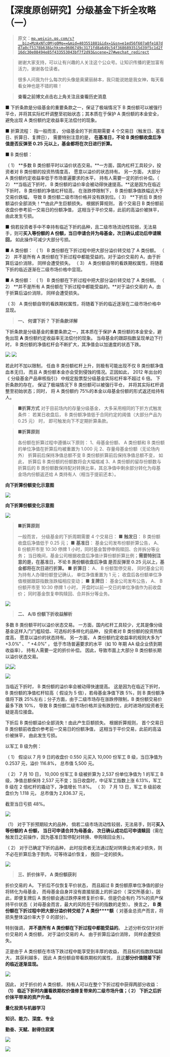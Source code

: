 # 【深度原创研究】分级基金下折全攻略（一）

> 原文：[`mp.weixin.qq.com/s?__biz=MzAxNTc0Mjg0Mg==&mid=403551881&idx=1&sn=e1ed56f607a0fe187dd7a0cf5178b638&chksm=0606749c3171fd8a649c54f3686893515d39f5c1d2f16dc30e08494e85f433553043bf7f2d93&scene=27#wechat_redirect`](http://mp.weixin.qq.com/s?__biz=MzAxNTc0Mjg0Mg==&mid=403551881&idx=1&sn=e1ed56f607a0fe187dd7a0cf5178b638&chksm=0606749c3171fd8a649c54f3686893515d39f5c1d2f16dc30e08494e85f433553043bf7f2d93&scene=27#wechat_redirect)

> 谢谢大家支持，可以让有兴趣的人关注这个公众号。让知识传播的更加富有活力，谢谢各位读者。
> 
> 很多人问我为什么每次的头像是奥黛丽赫本，我只能说她是我女神，每天看看女神也是不错的嘛！

> **查看之前博文点击右上角关注且查看历史消息**

■ 下折条款是分级基金的重要条款之一，保证了极端情况下 B 类份额可以被强行平仓，并将其实际杠杆调整至初始状态；其本质在于保护 A 类份额的本金安全，避免出现 A 类份额约定收益率无法偿付的现象。

■ 折算流程： 指一般而言， 分级基金的下折周期需要 4 个交易日（触发日、基准日、折算日、复牌日）， 需要特别注意的是， **在基准日，不论 B 类份额收盘后净值是否反弹至 0.25 元以上，基金都将在次日进行折算。** 

■ B 类份额：

（ 1） **多数 B 类份额平时以溢价状态交易。**一方面，国内杠杆工具较少，投资者对 B 类份额的投资热情度高， 愿意以溢价的状态持有。 另一方面， 大部分 A 类份额约定收益率低于市场普遍要求的水平， 持有人需要一定的折价补偿。（ 2） **当临近下折时， B 类份额的溢价率会被动得快速提高。**这是因为在临近下折时， B 类份额的净值杠杆较高， 在涨跌停限制下， B 类份额净值跌幅远大于交易价跌幅， 导致 B 类份额二级市场价格并没有跌到位。（ 3） **下折后 B 类份额溢价全部消失！**由此产生巨额损失。 根据折算规则， 首个交易日 B 类份额前收盘价参考前一交易日的份额净值， 这相当于平价交易，此前的高溢价被抹平， 由此发生亏损。

■ 倘若投资者手中不幸持有临近下折的品种，且二级市场流动性较弱，无法易手，则可**买入等份额的 A 份额，当日申请合并为母基金，次日确认成功后申请赎回，** 如此操作可减少大部分亏损。

 ■ A 类份额：
（ 1） B 类份额在下折过程中把大部分溢价转交给了 A 类份额。
（ 2） 并不是所有 A 类份额在下折过程中都能受益的。对于溢价交易的 A，由于折算后溢价消除， 同样会遭受损失。
（ 3） A 类份额自带的看跌期权属性，将随着下折的临近逐渐在二级市场价格中显现。 

■ A 类份额：
（ 1） B 类份额在下折过程中把大部分溢价转交给了 A 类份额。
（ 2） **并不是所有 A 类份额在下折过程中都能受益的。**对于溢价交易的 A，由于折算后溢价消除， 同样会遭受损失。 

（ 3） A 类份额自带的看跌期权属性，将随着下折的临近逐渐在二级市场价格中显现。

> **一、 何谓下折？ 下折条款详解**

下折条款是分级基金的重要条款之一，其本质在于保护 **A** 类份额的本金安全，避免出现 **A** 类份额约定收益率无法偿付的现象。 当母基金的跟踪指数呈现单边下行时， B 类份额的净值杠杆会不断扩大，其净值会以加速度的状态下跌。  

![](img/85757529d013c70c8aa29189432855d9.png)
![](img/907882fecc307667175709574bb2b307.png) 

若此时不加以限制， 任由 B 类份额杠杆上升，则极有可能出现不仅 B 类份额净值血本无归， 而且 A 类份额本金亦会受到侵蚀的情况。正因如此， 2012 年出台的《 分级基金产品审核指引》 中规定股票型分级基金实际杠杆率不超过 6 倍。 下折条款的存在， 保证了极端情况下 B 类份额可以被强行平仓， 并将其实际杠杆调整至初始状态；同时， 将 A 类份额约 75%的本金以母基金份额的形式返还给持有人。

> ■**折算方式**
> 对于目前场内的存量分级基金， 大多采用相同的下折方式触发条件： 若某日收盘后， B 类份额净值低于合同约定的阈值（大部分产品为 0.25 元） 时， 即可触发向下不定期折算条款。

> ■**折算原则**
> 
> 各份额在折算过程中遵循以下原则：
> 1、母基金份额、 A 类份额和 B 类份额的单位净值在折算后均被重置为 1.000 元
> 2、存量母基金份额（无论场内外） 折算前后保持净值总额不变
> B 类份额折算前后保持净值总额不变， 如此， 折算后 B 类份额的份额数将会大幅缩减
> 3、A 类份额的留存份额数与折算后的 B 类份额数保持配对转换比率，其总净值中剩余部分转化为母基金场内份额返还给 A 类持有人（相当于提前还本）。

**向下折算份额变化示意图**

![](img/d87afc84fdbf9324af9762ee14d21ae7.png) 

**向下折算份额变化示意图**

![](img/472d2005a42f911053defe26d0e0f5be.png) 

> ■**折算原则**
> 
> 一般而言， 分级基金的下折周期需要 4 个交易日：
> ■ **触发日**： B 类份额收盘后净值低于 0.25 元；
> ■ **基准日**： 基金公司发布份额折算公告， A、 B 份额开市至 10:30 停牌 1 小时，同时基金暂停申购赎回、合并拆分等业务； 当日晚间，基金公司根据收盘后净值计算份额折算比例；**需要特别注意的是，在基准日，不论 B 类份额收盘后净值
> 是否反弹至 0.25 元以上，基金都将在次日进行折算。**
> ■ **折算日**： A、 B 份额暂停交易， 同时基金公司为持有人办理份额登记确认， 单位净值重置为 1 元； 收盘后各份额单位净值根据跟踪指数涨跌幅相应变动；
> ■ **复牌日**： 基金公司发布公告， A、 B 份额开市至 10:30 停牌 1 小时， 开盘时以前一交日的单位净值作为前收盘价； 同时基金恢复申购赎回、合并拆分等业务。

![](img/80ac109502c8580be8c8d076a2b266db.png) 

> **二、 A/B 份额下折收益解析**

多数 B 类份额平时以溢价状态交易。 一方面，国内杠杆工具较少，尤其是像分级基金这样入门门槛较低、可选标的多样化的品种， 投资者对 B 类份额的投资热情度高， 愿意以溢价的状态持有。 另一方面， A 类份额约定收益率的规则大多为“ +3.0%” 、 “ +4.0%” ， 低于市场普遍要求的水平（如 10 年期 AA 级企业债到期收益率）， 持有人需要一定的折价补偿。 因此，导致市面上大部分 B 类份额长期以溢价状态交易。

![](img/d0a286e8f0364222fa5f25e9460037d6.png)![](img/34ca653bfb4ba710cfd7acf3810e7f66.png) 

![](img/1b48204ddfc88aa5f91ef26d529df743.png) 

当临近下折时， B 类份额的溢价率会被动得快速提高。 这是因为在临近下折时， B 类份额的净值杠杆较高（ 假设为 5 倍），若母基金净值下跌 5%，则 B 类份额净值将下跌 25%左右；分子方面，由于二级市场存在涨跌停限制，B 类份额交易价最多下跌 10%， 导致 B 类份额二级市场价格并没有跌到位，此时进场的投资者无疑是高位接盘。

下折后 B 类份额溢价全部消失！由此产生巨额损失。 根据折算规则， 首个交易日 B 类份额前收盘价参考前一交易日的份额净值， 这相当于平价交易，此前的高溢价被抹平， 由此发生亏损。

以军工 B 级为例：

（ 1） 假设以 7 月 9 日的收盘价 0.550 元买入 10,000 份军工 B 级，当日净值为 0.2537 元，溢价 116.8%， 总市值 5,500 元。

（ 2） 7 月 10 日， 10,000 份军工 B 级被折算为 2,537 份单位净值为 1 的军工 B 级，净值总额保持 2,537 元不变；当日收盘时，中证军工指数上涨 6.13%，军工 B 级在 2 倍杠杆的撬动下，净值增长 11.8%。
（ 3） 7 月 13 日，军工 B 级前收盘价为 1.118 元， 总市值为 2,836.37 元， 

截至当日亏损 48%。

![](img/76474eed391961d9f623d84fcfa423e7.png)

（1） 对于下折预期较大的品种， 倘若二级市场流动性较弱，无法易手，则可**买入等份额的 A 份额， 当日可申请合并为母基金， 次日确认成功后可申请赎回**（需在触发日之前操作，因为基准日暂停配对转换、申购赎回业务）。

（ 2） 对于已确定下折的品种， 此时投资者无法通过配对转换业务减少损失，则不必在折算后急于割肉，可等待溢价恢复， 挽回一定的损失。 

![](img/261aae6d523793693029f071549e7137.png) 

> **三、折价抹平， A 类份额获利**

折价交易的 A， 下折后不仅恢复平价状态， 而且超过 B 类份额原单位净值的部分将转化为母基金， 而母基金自身并没有直接层面上的折溢价（ 深交所基金）。因此，即便复牌后 A 类份额会通过跌停来修复折价率，但是仍会有约 75%的资产保持平价状态（ 对母基金而言，最大的风险在于标的指数的走势）。 换言之， **B 类份额在下折过程中把大部分溢价转交给了 A 类份****额**（ 对基金总资产而言，将损失整体溢价率大于 0 的部分）。

特别强调， **并不是所有 A 类份额在下折过程中都能受益的**。 上述分析仅仅针对折价交易的 A 类份额， 对于溢价交易的 A， 由于折算后溢价消除， 同样会遭受损失。

正是由于 A 类份额在市场下跌过程中能享受到丰厚的收益， 而且标的指数跌幅越大， 其获利越多， 因此 A 类份额自带看跌期权的属性， 且这**部分价值随着下折的临近逐渐显现。**

**![](img/8e507f6b4b093938d5e529bc55c7b5af.png)** 

因此， 对于折价的 A 类份额， 持有人可以在整个下折过程中获得两部分收益：**（1） 临近下折时内置看跌期权价值修复带来的二级市场升值；（ 2） 下折之后折价抹平带来的资产升值。**

**量化投资与机器学习**

**知识、能力、深度、专业**

**勤奋、天赋、耐得住寂寞**

**![](img/21d6a4c04ac1ac9e7ad7201c0a43c0d5.png)** 

**![](img/30b137f18ab6e2d0ced170040aa68958.png)**